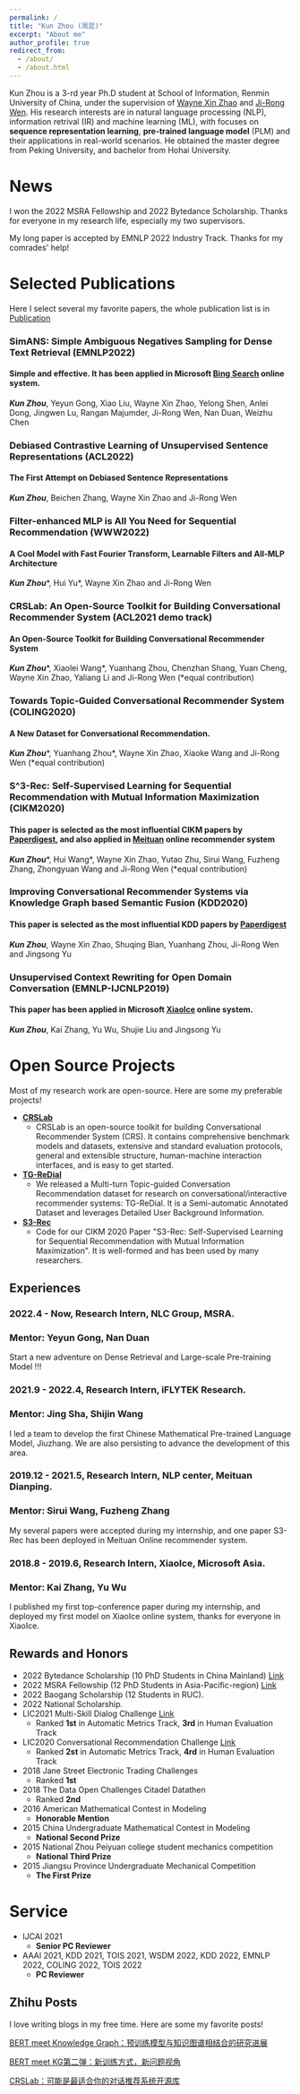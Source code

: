 ```yaml
---
permalink: /
title: "Kun Zhou (周昆)"
excerpt: "About me"
author_profile: true
redirect_from: 
  - /about/
  - /about.html
---
```


Kun Zhou is a 3-rd year Ph.D student at School of Information, Renmin University of China, under the supervision of [Wayne Xin Zhao](https://scholar.google.com/citations?user=JNhNacoAAAAJ&hl=zh-CN) and [Ji-Rong Wen](https://scholar.google.com/citations?user=tbxCHJgAAAAJ&hl=zh-CN). His research interests are in natural language processing (NLP), information retrival (IR) and machine learning (ML), with focuses on **sequence representation learning**, **pre-trained language model** (PLM) and their applications in real-world scenarios. He obtained the master degree from Peking University, and bachelor from Hohai University.

News
======
I won the 2022 MSRA Fellowship and 2022 Bytedance Scholarship. Thanks for everyone in my research life, especially my two supervisors.

My long paper is accepted by EMNLP 2022 Industry Track. Thanks for my comrades' help!

Selected Publications
======
Here I select several my favorite papers, the whole publication list is in [Publication](https://lancelot39.github.io/publications/)
### SimANS: Simple Ambiguous Negatives Sampling for Dense Text Retrieval (EMNLP2022)
#### Simple and effective. It has been applied in Microsoft [Bing Search](https://www.bing.com/) online system.
***Kun Zhou***, Yeyun Gong, Xiao Liu, Wayne Xin Zhao, Yelong Shen, Anlei Dong, Jingwen Lu, Rangan Majumder, Ji-Rong Wen, Nan Duan, Weizhu Chen

### Debiased Contrastive Learning of Unsupervised Sentence Representations (ACL2022)
#### The First Attempt on Debiased Sentence Representations 
***Kun Zhou***, Beichen Zhang, Wayne Xin Zhao and Ji-Rong Wen

### Filter-enhanced MLP is All You Need for Sequential Recommendation (WWW2022)
#### A Cool Model with Fast Fourier Transform, Learnable Filters and All-MLP Architecture
***Kun Zhou***\*, Hui Yu\*, Wayne Xin Zhao and Ji-Rong Wen

### CRSLab: An Open-Source Toolkit for Building Conversational Recommender System (ACL2021 demo track)
#### An Open-Source Toolkit for Building Conversational Recommender System
***Kun Zhou***\*, Xiaolei Wang\*, Yuanhang Zhou, Chenzhan Shang, Yuan Cheng, Wayne Xin Zhao, Yaliang Li and Ji-Rong Wen (\*equal contribution)

### Towards Topic-Guided Conversational Recommender System (COLING2020)
#### A New Dataset for Conversational Recommendation.
***Kun Zhou***\*, Yuanhang Zhou\*, Wayne Xin Zhao, Xiaoke Wang and Ji-Rong Wen (\*equal contribution)

### S^3-Rec: Self-Supervised Learning for Sequential Recommendation with Mutual Information Maximization (CIKM2020)
#### This paper is selected as the most influential CIKM papers by [Paperdigest](https://www.paperdigest.org/2021/08/most-influential-cikm-papers-2021-08/), and also applied in [Meituan](https://www.meituan.com/) online recommender system
***Kun Zhou***\*, Hui Wang\*, Wayne Xin Zhao, Yutao Zhu, Sirui Wang, Fuzheng Zhang, Zhongyuan Wang and Ji-Rong Wen (\*equal contribution)

### Improving Conversational Recommender Systems via Knowledge Graph based Semantic Fusion (KDD2020)
#### This paper is selected as the most influential KDD papers by [Paperdigest](https://www.paperdigest.org/2021/08/most-influential-kdd-papers-2021-08/)
***Kun Zhou***, Wayne Xin Zhao, Shuqing Bian, Yuanhang Zhou, Ji-Rong Wen and Jingsong Yu

### Unsupervised Context Rewriting for Open Domain Conversation (EMNLP-IJCNLP2019)
#### This paper has been applied in Microsoft [XiaoIce](https://e.xiaoice.com/Home?r=%2F) online system.
***Kun Zhou***, Kai Zhang, Yu Wu, Shujie Liu and Jingsong Yu


Open Source Projects
======
Most of my research work are open-source. Here are some my preferable projects!

* [**CRSLab**](https://github.com/RUCAIBox/CRSLab)
  * CRSLab is an open-source toolkit for building Conversational Recommender System (CRS). It contains comprehensive benchmark models and datasets, extensive and standard evaluation protocols, general and extensible structure, human-machine interaction interfaces, and is easy to get started.
* [**TG-ReDial**](https://github.com/RUCAIBox/TG-ReDial)
  * We released a Multi-turn Topic-guided Conversation Recommendation dataset for research on conversational/interactive recommender systems: TG-ReDial. It is a Semi-automatic Annotated Dataset and leverages Detailed User Background Information.
* [**S3-Rec**](https://github.com/RUCAIBox/CIKM2020-S3Rec)
  * Code for our CIKM 2020 Paper "S3-Rec: Self-Supervised Learning for Sequential Recommendation with Mutual Information Maximization". It is well-formed and has been used by many researchers.

Experiences
------
### 2022.4 - Now, Research Intern, NLC Group, MSRA.
### Mentor: Yeyun Gong, Nan Duan
Start a new adventure on Dense Retrieval and Large-scale Pre-training Model !!!

### 2021.9 - 2022.4, Research Intern, iFLYTEK Research.
### Mentor: Jing Sha, Shijin Wang
I led a team to develop the first Chinese Mathematical Pre-trained Language Model, Jiuzhang. We are also persisting to advance the development of this area.

### 2019.12 - 2021.5, Research Intern, NLP center, Meituan Dianping.
### Mentor: Sirui Wang, Fuzheng Zhang
My several papers were accepted during my internship, and one paper S3-Rec has been deployed in Meituan Online recommender system.

### 2018.8 - 2019.6, Research Intern, XiaoIce, Microsoft Asia.
### Mentor: Kai Zhang, Yu Wu
I published my first top-conference paper during my internship, and deployed my first model on XiaoIce online system, thanks for everyone in XiaoIce.

Rewards and Honors
------
* 2022 Bytedance Scholarship (10 PhD Students in China Mainland) [Link](https://ur.bytedance.com/scholarship)
* 2022 MSRA Fellowship (12 PhD Students in Asia-Pacific-region) [Link](https://www.msra.cn/zh-cn/news/features/2022-fellows)
* 2022 Baogang Scholarship (12 Students in RUC). 
* 2022 National Scholarship.
* LIC2021 Multi-Skill Dialog Challenge [Link](https://aistudio.baidu.com/aistudio/competition/detail/29?isFromCcf=true)
  * Ranked **1st** in Automatic Metrics Track, **3rd** in Human Evaluation Track
* LIC2020 Conversational Recommendation Challenge [Link](https://aistudio.baidu.com/aistudio/competition/detail/67)
  * Ranked **2st** in Automatic Metrics Track, **4rd** in Human Evaluation Track
* 2018 Jane Street Electronic Trading Challenges 
  * Ranked **1st**
* 2018 The Data Open Challenges Citadel Datathen 
  * Ranked **2nd**
* 2016 American Mathematical Contest in Modeling 
  * **Honorable Mention**
* 2015 China Undergraduate Mathematical Contest in Modeling 
  * **National Second Prize**
* 2015 National Zhou Peiyuan college student mechanics competition 
  * **National Third Prize**
* 2015 Jiangsu Province Undergraduate Mechanical Competition 
  * **The First Prize**

Service
======
* IJCAI 2021
  * **Senior PC Reviewer**
* AAAI 2021, KDD 2021, TOIS 2021, WSDM 2022, KDD 2022, EMNLP 2022, COLING 2022, TOIS 2022
  * **PC Reviewer**

Zhihu Posts
------
I love writing blogs in my free time. Here are some my favorite posts!

[BERT meet Knowledge Graph：预训练模型与知识图谱相结合的研究进展](https://zhuanlan.zhihu.com/p/270009212)

[BERT meet KG第二弹：新训练方式，新问题视角](https://zhuanlan.zhihu.com/p/356415715)

[CRSLab：可能是最适合你的对话推荐系统开源库](https://zhuanlan.zhihu.com/p/341955912)
